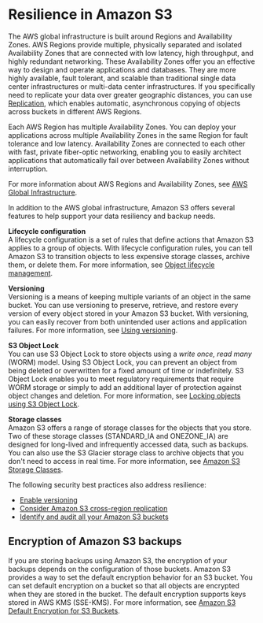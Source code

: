 # Resilience in Amazon S3<a name="disaster-recovery-resiliency"></a>

The AWS global infrastructure is built around Regions and Availability Zones\. AWS Regions provide multiple, physically separated and isolated Availability Zones that are connected with low latency, high throughput, and highly redundant networking\. These Availability Zones offer you an effective way to design and operate applications and databases\. They are more highly available, fault tolerant, and scalable than traditional single data center infrastructures or multi\-data center infrastructures\. If you specifically need to replicate your data over greater geographic distances, you can use [Replication](replication.md), which enables automatic, asynchronous copying of objects across buckets in different AWS Regions\.

Each AWS Region has multiple Availability Zones\. You can deploy your applications across multiple Availability Zones in the same Region for fault tolerance and low latency\. Availability Zones are connected to each other with fast, private fiber\-optic networking, enabling you to easily architect applications that automatically fail over between Availability Zones without interruption\.

For more information about AWS Regions and Availability Zones, see [AWS Global Infrastructure](https://aws.amazon.com/about-aws/global-infrastructure/)\.

In addition to the AWS global infrastructure, Amazon S3 offers several features to help support your data resiliency and backup needs\.

**Lifecycle configuration**  
A lifecycle configuration is a set of rules that define actions that Amazon S3 applies to a group of objects\. With lifecycle configuration rules, you can tell Amazon S3 to transition objects to less expensive storage classes, archive them, or delete them\. For more information, see [Object lifecycle management](object-lifecycle-mgmt.md)\.

**Versioning**  
Versioning is a means of keeping multiple variants of an object in the same bucket\. You can use versioning to preserve, retrieve, and restore every version of every object stored in your Amazon S3 bucket\. With versioning, you can easily recover from both unintended user actions and application failures\. For more information, see [Using versioning](Versioning.md)\.

**S3 Object Lock**  
You can use S3 Object Lock to store objects using a *write once, read many* \(WORM\) model\. Using S3 Object Lock, you can prevent an object from being deleted or overwritten for a fixed amount of time or indefinitely\. S3 Object Lock enables you to meet regulatory requirements that require WORM storage or simply to add an additional layer of protection against object changes and deletion\. For more information, see [Locking objects using S3 Object Lock](object-lock.md)\.

**Storage classes**  
Amazon S3 offers a range of storage classes for the objects that you store\. Two of these storage classes \(STANDARD\_IA and ONEZONE\_IA\) are designed for long\-lived and infrequently accessed data, such as backups\. You can also use the S3 Glacier storage class to archive objects that you don't need to access in real time\. For more information, see [Amazon S3 Storage Classes](storage-class-intro.md)\.

The following security best practices also address resilience:
+ [Enable versioning](security-best-practices.md#versioning)
+ [Consider Amazon S3 cross-region replication](security-best-practices.md#cross-region)
+ [Identify and audit all your Amazon S3 buckets](security-best-practices.md#audit)

## Encryption of Amazon S3 backups<a name="backup-encryption"></a>

If you are storing backups using Amazon S3, the encryption of your backups depends on the configuration of those buckets\. Amazon S3 provides a way to set the default encryption behavior for an S3 bucket\. You can set default encryption on a bucket so that all objects are encrypted when they are stored in the bucket\. The default encryption supports keys stored in AWS KMS \(SSE\-KMS\)\. For more information, see [ Amazon S3 Default Encryption for S3 Buckets](bucket-encryption.md)\.